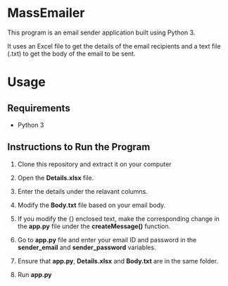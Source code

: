 # MassEmailer


This program is an email sender application built using Python 3.

It uses an Excel file to get the details of the email recipients and a text file (.txt) to get the body of the email to be sent.



# Usage

## Requirements

- Python 3


## Instructions to Run the Program

1) Clone this repository and extract it on your computer
2) Open the **Details.xlsx** file.

3) Enter the details under the relavant columns.

4) Modify the **Body.txt** file based on your email body.

5) If you modify the {} enclosed text, make the corresponding change in the **app.py** file under the **createMessage()** function.

6) Go to **app.py** file and enter your email ID and password in the **sender_email** and **sender_password** variables.

7) Ensure that **app.py**, **Details.xlsx** and **Body.txt** are in the same folder.

8) Run **app.py**